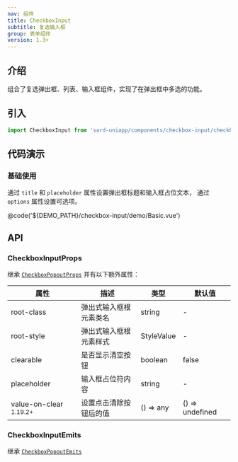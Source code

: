 ```yaml
---
nav: 组件
title: CheckboxInput
subtitle: 复选输入框
group: 表单组件
version: 1.3+
---
```


## 介绍

组合了复选弹出框、列表、输入框组件，实现了在弹出框中多选的功能。

## 引入

```ts
import CheckboxInput from 'sard-uniapp/components/checkbox-input/checkbox-input.vue'
```

## 代码演示

### 基础使用

通过 `title` 和 `placeholder` 属性设置弹出框标题和输入框占位文本，
通过 `options` 属性设置可选项。

@code('${DEMO_PATH}/checkbox-input/demo/Basic.vue')

## API

### CheckboxInputProps

继承 [`CheckboxPopoutProps`](./checkbox-popout#CheckboxPopoutProps) 并有以下额外属性：

| 属性                              | 描述                   | 类型       | 默认值          |
| --------------------------------- | ---------------------- | ---------- | --------------- |
| root-class                        | 弹出式输入框根元素类名 | string     | -               |
| root-style                        | 弹出式输入框根元素样式 | StyleValue | -               |
| clearable                         | 是否显示清空按钮       | boolean    | false           |
| placeholder                       | 输入框占位符内容       | string     | -               |
| value-on-clear <sup>1.19.2+</sup> | 设置点击清除按钮后的值 | () => any  | () => undefined |

### CheckboxInputEmits

继承 [`CheckboxPopoutEmits`](./checkbox-popout#CheckboxPopoutEmits)

